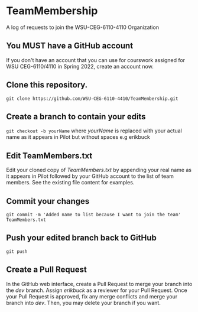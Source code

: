 # TeamMembership
A log of requests to join the WSU-CEG-6110-4110 Organization

## You **MUST** have a GitHub account
If you don't have an account that you can use for courswork assigned for WSU CEG-6110/4110 in Spring 2022, create an account now.

## Clone this repository.
``` git clone https://github.com/WSU-CEG-6110-4410/TeamMembership.git ```

## Create a branch to contain your edits
```git checkout -b yourName``` where *yourName* is replaced with your actual name as it appears in Pilot but without spaces e.g erikbuck
  
## Edit TeamMembers.txt
Edit your cloned copy of *TeamMembers.txt* by appending your real name as it appears in Pilot followed by your GitHub account to the list of team members. See the existing file content for examples.

## Commit your changes
```git commit -m 'Added name to list because I want to join the team' TeamMembers.txt```

## Push your edited branch back to GitHub
  ```git push```
  
## Create a Pull Request
In the GitHub web interface, create a Pull Request to merge your branch into the *dev* branch. Assign *erikbuck* as a reviewer for your Pull Request. Once your Pull Request is approved, fix any merge conflicts and merge your branch into *dev*. Then, you may delete your branch if you want.
  
